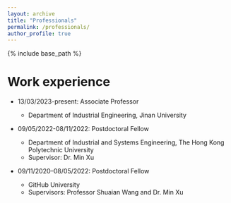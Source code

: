 ```yaml
---
layout: archive
title: "Professionals"
permalink: /professionals/
author_profile: true
---
```


{% include base_path %}

Work experience
======
* 13/03/2023-present: Associate Professor
  * Department of Industrial Engineering, Jinan University

* 09/05/2022-08/11/2022: Postdoctoral Fellow
  * Department of Industrial and Systems Engineering, The Hong Kong Polytechnic University
  * Supervisor: Dr. Min Xu

* 09/11/2020–08/05/2022: Postdoctoral Fellow
  * GitHub University
  * Supervisors: Professor Shuaian Wang and Dr. Min Xu



